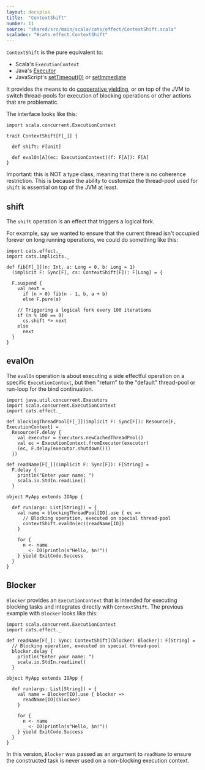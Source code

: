 ```yaml
---
layout: docsplus
title:  "ContextShift"
number: 11
source: "shared/src/main/scala/cats/effect/ContextShift.scala"
scaladoc: "#cats.effect.ContextShift"
---
```


`ContextShift` is the pure equivalent to:
 
- Scala's `ExecutionContext`
- Java's [Executor](https://docs.oracle.com/javase/8/docs/api/java/util/concurrent/Executor.html)
- JavaScript's [setTimeout(0)](https://developer.mozilla.org/en-US/docs/Web/API/WindowOrWorkerGlobalScope/setTimeout)
  or [setImmediate](https://developer.mozilla.org/en-US/docs/Web/API/Window/setImmediate)

It provides the means to do 
[cooperative yielding](https://en.wikipedia.org/wiki/Cooperative_multitasking), 
or on top of the JVM to switch thread-pools for execution of blocking operations
or other actions that are problematic.
  
The interface looks like this:

```tut:silent
import scala.concurrent.ExecutionContext

trait ContextShift[F[_]] {

  def shift: F[Unit]

  def evalOn[A](ec: ExecutionContext)(f: F[A]): F[A]
}
```

Important: this is NOT a type class, meaning that there is no coherence restriction. 
This is because the ability to customize the thread-pool used for `shift` is 
essential on top of the JVM at least.

## shift

The `shift` operation is an effect that triggers a logical fork.

For example, say we wanted to ensure that the current thread
isn't occupied forever on long running operations, we could do
something like this:

```tut:reset:silent
import cats.effect._
import cats.implicits._

def fib[F[_]](n: Int, a: Long = 0, b: Long = 1)
  (implicit F: Sync[F], cs: ContextShift[F]): F[Long] = {

  F.suspend {
    val next = 
      if (n > 0) fib(n - 1, b, a + b)
      else F.pure(a)
    
    // Triggering a logical fork every 100 iterations
    if (n % 100 == 0)
      cs.shift *> next
    else
      next  
  }
}
```

## evalOn

The `evalOn` operation is about executing a side effectful operation on 
a specific `ExecutionContext`, but then "return" to the "default"
thread-pool or run-loop for the bind continuation.

```tut:silent
import java.util.concurrent.Executors
import scala.concurrent.ExecutionContext
import cats.effect._

def blockingThreadPool[F[_]](implicit F: Sync[F]): Resource[F, ExecutionContext] =
  Resource(F.delay {
    val executor = Executors.newCachedThreadPool()
    val ec = ExecutionContext.fromExecutor(executor)
    (ec, F.delay(executor.shutdown()))
  })
  
def readName[F[_]](implicit F: Sync[F]): F[String] = 
  F.delay {
    println("Enter your name: ")
    scala.io.StdIn.readLine()
  }

object MyApp extends IOApp {

  def run(args: List[String]) = {
    val name = blockingThreadPool[IO].use { ec =>
      // Blocking operation, executed on special thread-pool
      contextShift.evalOn(ec)(readName[IO])
    }
    
    for {
      n <- name
      _ <- IO(println(s"Hello, $n!"))
    } yield ExitCode.Success
  }
}
```

## Blocker

`Blocker` provides an `ExecutionContext` that is intended for executing blocking tasks and integrates directly with `ContextShift`. The previous example with `Blocker` looks like this:

```tut:silent
import scala.concurrent.ExecutionContext
import cats.effect._

def readName[F[_]: Sync: ContextShift](blocker: Blocker): F[String] = 
  // Blocking operation, executed on special thread-pool
  blocker.delay {
    println("Enter your name: ")
    scala.io.StdIn.readLine()
  }

object MyApp extends IOApp {

  def run(args: List[String]) = {
    val name = Blocker[IO].use { blocker =>
      readName[IO](blocker)
    }

    for {
      n <- name
      _ <- IO(println(s"Hello, $n!"))
    } yield ExitCode.Success
  }
}
```

In this version, `Blocker` was passed as an argument to `readName` to ensure the constructed task is never used on a non-blocking execution context.
